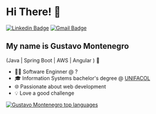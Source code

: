 <h1>Hi There! 👋</h1>

[![Linkedin Badge](https://img.shields.io/badge/-LinkedIn-6633cc?style=flat-square&logo=Linkedin&logoColor=white&link=https://www.linkedin.com/in/devmontenegro/)](https://www.linkedin.com/in/devmontenegro/)
[![Gmail Badge](https://img.shields.io/badge/-contato.devmontenegro@gmail.com-6633cc?style=flat-square&logo=Gmail&logoColor=white&link=mailto:contato.devmontenegro@gmail.com)](mailto:contato.devmontenegro@gmail.com)

## My name is Gustavo Montenegro
(Java | Spring Boot | AWS | Angular ) 🚀
- 👩‍💻 Software Enginner @ ?
- 🎓 Information Systems bachelor's degree @ [UNIFACOL](https://si.unifacol.edu.br/)
- 🌐 Passionate about web development
- 💡 Love a good challenge

<div align="left">
  
[![Gustavo Montenegro top languages](https://github-readme-stats.vercel.app/api/top-langs/?username=DevMontenegro&theme=blue-white)](https://github.com/anuraghazra/github-readme-stats)
  
 </div>
